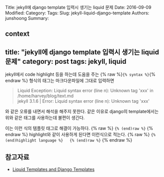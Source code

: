 Title: jekyll에 django template 입력시 생기는 liquid 문제
Date: 2016-09-09
Modified:
Category:
Tags:
Slug: jekyll-liquid-django-template
Authors: junshoong
Summary:


context
---
title: "jekyll에 django template 입력시 생기는 liquid 문제"
category: post
tags: jekyll, liquid
---
jekyll에서 code highlight 등을 하는데 도움을 주는 {% raw %}`{% syntax %}`{% endraw %} 형식의 태그는 마크다운파일에 그대로 입력하면

> Liquid Exception: Liquid syntax error (line n): Unknown tag 'xxx' in /home/harvey/blog/text.md  
> jekyll 3.1.6 | Error:  Liquid syntax error (line n): Unknown tag 'xxx'  

와 같은 오류를 내면서 해석을 해주지 못한다.
같은 이유로 django의 template에서는 위와 같은 태그를 사용하는데 불편이 생긴다.

이는 이런 식의 템플릿 태그로 해결이 가능하다.
{% raw %}
`{% (end)raw %}`
{% endraw %}
highlight와 같이 사용하게 된다면 이런식으로 적는다.
{% raw %}
`{% (end)highlight language %}  
{% (end)raw %}`
{% endraw %}

## 참고자료
- [Liquid Templates and Django Templates](http://schinckel.net/2014/08/17/liquid-templates-and-django-templates/)
